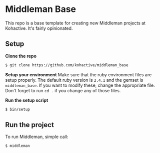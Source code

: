 # Middleman Base

This repo is a base template for creating new Middleman projects at Kohactive. It's fairly opinionated.

## Setup

**Clone the repo**

```bash
$ git clone https://github.com/kohactive/middleman_base
```

**Setup your environment**
Make sure that the ruby environment files are setup properly. The default ruby version is `2.4.1` and the gemset is `middleman_base`. If you want to modify these, change the appropriate file. Don't forget to run `cd .` if you change any of those files.

**Run the setup script**

```bash
$ bin/setup
```

## Run the project

To run Middleman, simple call:

```bash
$ middleman
```
